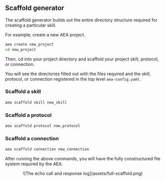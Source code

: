 ## Scaffold generator

The scaffold generator builds out the entire directory structure required for creating a particular skill.

For example, create a new AEA project.

``` bash
aea create new_project
cd new_project
```

Then, cd into your project directory and scaffold your project skill, protocol, or connection.

You will see the directories filled out with the files required and the skill, protocol, or connection registered in the top level `aea-config.yaml`.


### Scaffold a skill

``` bash
aea scaffold skill new_skill
```


### Scaffold a protocol

``` bash
aea scaffold protocol new_protocol
```


### Scaffold a connection

``` bash
aea scaffold connection new_connection
```

After running the above commands, you will have the fully constructured file system required by the AEA.

<center>![The echo call and response log](assets/full-scaffold.png)</center>


<br />